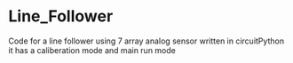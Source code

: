 # Line_Follower
Code for a line follower using  7 array analog sensor written in circuitPython  
it has a caliberation mode and main run mode
